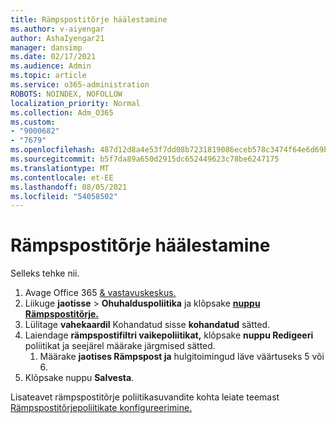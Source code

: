 ```yaml
---
title: Rämpspostitõrje häälestamine
ms.author: v-aiyengar
author: AshaIyengar21
manager: dansimp
ms.date: 02/17/2021
ms.audience: Admin
ms.topic: article
ms.service: o365-administration
ROBOTS: NOINDEX, NOFOLLOW
localization_priority: Normal
ms.collection: Adm_O365
ms.custom:
- "9000682"
- "7679"
ms.openlocfilehash: 487d12d8a4e53f7dd08b7231819086eceb578c3474f64e6d69bf0f7c1d40bcdd
ms.sourcegitcommit: b5f7da89a650d2915dc652449623c78be6247175
ms.translationtype: MT
ms.contentlocale: et-EE
ms.lasthandoff: 08/05/2021
ms.locfileid: "54058502"
---
```

# <a name="set-up-an-anti-spam-protection"></a>Rämpspostitõrje häälestamine

Selleks tehke nii.

1. Avage Office 365 [& vastavuskeskus.](https://go.microsoft.com/fwlink/p/?linkid=2077143)
1. Liikuge **jaotisse**  >  **Ohuhalduspoliitika** ja klõpsake **[nuppu Rämpspostitõrje.](https://go.microsoft.com/fwlink/p/?linkid=2077143)**
1. Lülitage **vahekaardil** Kohandatud sisse **kohandatud** sätted.
1. Laiendage **rämpspostifiltri vaikepoliitikat,** klõpsake **nuppu Redigeeri** poliitikat ja seejärel määrake järgmised sätted.
    1. Määrake **jaotises Rämpspost ja** hulgitoimingud läve väärtuseks 5 või 6.
1. Klõpsake nuppu **Salvesta**.

Lisateavet rämpspostitõrje poliitikasuvandite kohta leiate teemast [Rämpspostitõrjepoliitikate konfigureerimine.](https://go.microsoft.com/fwlink/?linkid=2092051)
